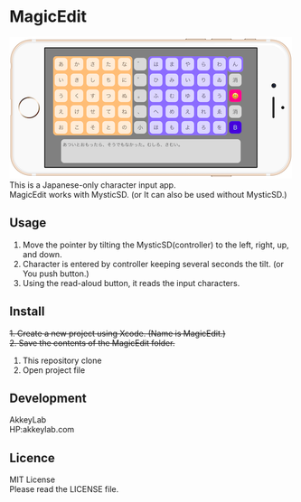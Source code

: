 # MagicEdit
![Alt text](sample.png)  
This is a Japanese-only character input app.  
MagicEdit works with MysticSD. (or It can also be used without MysticSD.)

## Usage
1. Move the pointer by tilting the MysticSD(controller) to the left, right, up, and down.
2. Character is entered by controller keeping several seconds the tilt. (or You push button.)
3. Using the read-aloud button, it reads the input characters.

## Install
~~1. Create a new project using Xcode. (Name is MagicEdit.)~~  
~~2. Save the contents of the MagicEdit folder.~~  
1. This repository clone  
2. Open project file

## Development
AkkeyLab  
HP:akkeylab.com

## Licence
MIT License  
Please read the LICENSE file.